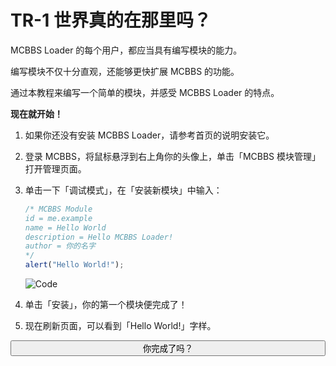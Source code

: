 # TR-1 世界真的在那里吗？

MCBBS Loader 的每个用户，都应当具有编写模块的能力。

编写模块不仅十分直观，还能够更快扩展 MCBBS 的功能。

通过本教程来编写一个简单的模块，并感受 MCBBS Loader 的特点。

**现在就开始！**

1. 如果你还没有安装 MCBBS Loader，请参考首页的说明安装它。

2. 登录 MCBBS，将鼠标悬浮到右上角你的头像上，单击「MCBBS 模块管理」打开管理页面。

3. 单击一下「调试模式」，在「安装新模块」中输入：

   ```javascript
   /* MCBBS Module
   id = me.example
   name = Hello World
   description = Hello MCBBS Loader!
   author = 你的名字
   */
   alert("Hello World!");
   ```

   ![Code](https://i.loli.net/2021/01/01/yljsIqAdtoMeFaf.png)

4. 单击「安装」，你的第一个模块便完成了！

5. 现在刷新页面，可以看到「Hello World!」字样。

<button type='button' class="btn btn-info" style="width:100%;transition:500ms;" onclick="$('#hideEle').show();this.onclick=function(){};this.className='btn btn-success';this.innerHTML=this.innerHTML.replace('question','check').replace('你完成了吗？','恭喜！');var ev = ev || window.event;new Firework(ev.clientX, ev.clientY).init();"><i class="fa fa-question"></i> 你完成了吗？</button>

<div id='hideEle' style='display:none;'>


你完成了你的第一个模块，恭喜！MCBBS Loader 拥有简洁的 API 和完备的依赖系统。此外，移植而来的事件系统能提供额外的帮助。

> “如果说我看得远，那是因为我站在巨人的肩膀上。”
>
> —— 艾萨克·牛顿

继续阅读以了解如何使用 MCBBS Loader 构建精巧的模块。前往 [TR-2](./new/TR-2.md)。

</div>

